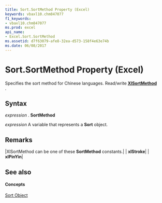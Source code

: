 ```yaml
---
title: Sort.SortMethod Property (Excel)
keywords: vbaxl10.chm847077
f1_keywords:
- vbaxl10.chm847077
ms.prod: excel
api_name:
- Excel.Sort.SortMethod
ms.assetid: d7f63079-afe8-32ea-d573-158f4e63e74b
ms.date: 06/08/2017
---
```



# Sort.SortMethod Property (Excel)

Specifies the sort method for Chinese languages. Read/write  **[XlSortMethod](Excel.XlSortMethod.md)** .


## Syntax

 _expression_ . **SortMethod**

 _expression_ A variable that represents a **Sort** object.


## Remarks





|XlSortMethod can be one of these  **SortMethod** constants.|
| **xlStroke**|
| **xlPinYin**|

## See also


#### Concepts


[Sort Object](Excel.Sort.md)

